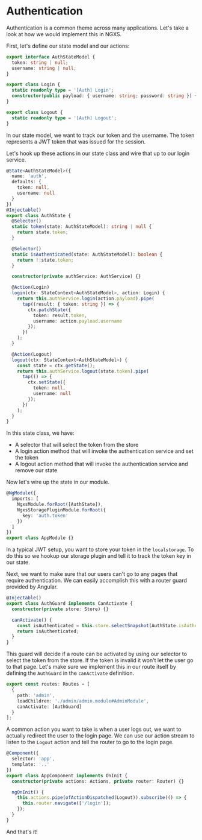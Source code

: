 # Authentication

Authentication is a common theme across many applications. Let's take a look
at how we would implement this in NGXS.

First, let's define our state model and our actions:

```ts
export interface AuthStateModel {
  token: string | null;
  username: string | null;
}

export class Login {
  static readonly type = '[Auth] Login';
  constructor(public payload: { username: string; password: string }) {}
}

export class Logout {
  static readonly type = '[Auth] Logout';
}
```

In our state model, we want to track our token and the username. The token
represents a JWT token that was issued for the session.

Let's hook up these actions in our state class and wire that up to our login
service.

```ts
@State<AuthStateModel>({
  name: 'auth',
  defaults: {
    token: null,
    username: null
  }
})
@Injectable()
export class AuthState {
  @Selector()
  static token(state: AuthStateModel): string | null {
    return state.token;
  }

  @Selector()
  static isAuthenticated(state: AuthStateModel): boolean {
    return !!state.token;
  }

  constructor(private authService: AuthService) {}

  @Action(Login)
  login(ctx: StateContext<AuthStateModel>, action: Login) {
    return this.authService.login(action.payload).pipe(
      tap((result: { token: string }) => {
        ctx.patchState({
          token: result.token,
          username: action.payload.username
        });
      })
    );
  }

  @Action(Logout)
  logout(ctx: StateContext<AuthStateModel>) {
    const state = ctx.getState();
    return this.authService.logout(state.token).pipe(
      tap(() => {
        ctx.setState({
          token: null,
          username: null
        });
      })
    );
  }
}
```

In this state class, we have:

- A selector that will select the token from the store
- A login action method that will invoke the authentication service and set the token
- A logout action method that will invoke the authentication service and remove our state

Now let's wire up the state in our module.

```ts
@NgModule({
  imports: [
    NgxsModule.forRoot([AuthState]),
    NgxsStoragePluginModule.forRoot({
      key: 'auth.token'
    })
  ]
})
export class AppModule {}
```

In a typical JWT setup, you want to store your token in the `localstorage`. To do this
so we hookup our storage plugin and tell it to track the token
key in our state.

Next, we want to make sure that our users can't go to any pages that require authentication.
We can easily accomplish this with a router guard provided by Angular.

```ts
@Injectable()
export class AuthGuard implements CanActivate {
  constructor(private store: Store) {}

  canActivate() {
    const isAuthenticated = this.store.selectSnapshot(AuthState.isAuthenticated);
    return isAuthenticated;
  }
}
```

This guard will decide if a route can be activated by using our selector to
select the token from the store. If the token is invalid it won't let the user go to that page.
Let's make sure we implement this in our route itself by defining the `AuthGuard`
in the `canActivate` definition.

```ts
export const routes: Routes = [
  {
    path: 'admin',
    loadChildren: './admin/admin.module#AdminModule',
    canActivate: [AuthGuard]
  }
];
```

A common action you want to take is when a user logs out, we want
to actually redirect the user to the login page. We can use our action
stream to listen to the `Logout` action and tell the router to go to
the login page.

```ts
@Component({
  selector: 'app',
  template: '..'
})
export class AppComponent implements OnInit {
  constructor(private actions: Actions, private router: Router) {}

  ngOnInit() {
    this.actions.pipe(ofActionDispatched(Logout)).subscribe(() => {
      this.router.navigate(['/login']);
    });
  }
}
```

And that's it!

